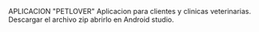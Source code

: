 APLICACION "PETLOVER"
Aplicacion para clientes y clinicas veterinarias.
Descargar el archivo zip abrirlo en Android studio.
